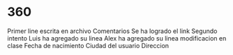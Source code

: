 # 360
Primer line escrita en archivo
Comentarios
Se ha logrado el link
Segundo intento
Luis ha agregado su linea
Alex ha agregado su linea
modificacion en clase
Fecha de nacimiento
Ciudad del usuario
Direccion
